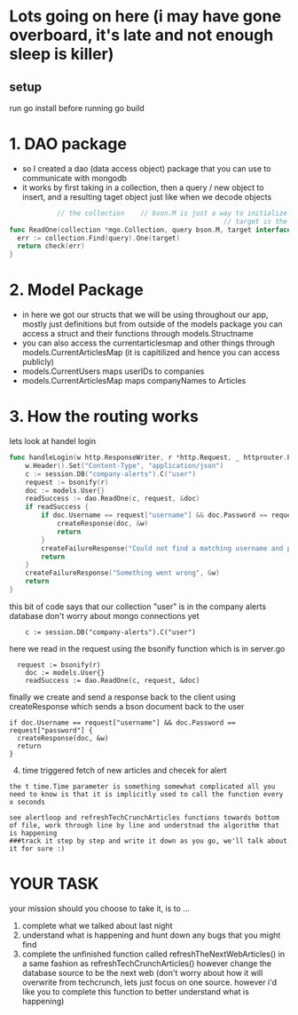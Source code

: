 # Lots going on here (i may have gone overboard, it's late and not enough sleep is killer)

## setup
  run go install before running go build
# 1. DAO package
  * so I created a dao (data access object) package that you can use to communicate with mongodb
  * it works by first taking in a collection, then a query / new object to insert, and a resulting taget object just like when we decode objects
  ```go
              // the collection    // bson.M is just a way to initialize abson object 
                                                        // target is the struct we are stuffing the result into
  func ReadOne(collection *mgo.Collection, query bson.M, target interface{}) bool {
    err := collection.Find(query).One(target)
    return check(err)
  }
  ```
# 2. Model Package
  * in here we got our structs that we will be using throughout our app, mostly just definitions but from outside of the models package you 
    can access a struct and their functions through models.Structname
  * you can also access the currentarticlesmap and other things through models.CurrentArticlesMap (it is capitilized and hence you can access publicly)
  * models.CurrentUsers maps userIDs to companies
  * models.CurrentArticlesMap maps companyNames to Articles

# 3. How the routing works
  lets look at handel login
```go
func handleLogin(w http.ResponseWriter, r *http.Request, _ httprouter.Params) {
	w.Header().Set("Content-Type", "application/json")
	c := session.DB("company-alerts").C("user")
	request := bsonify(r)
	doc := models.User{}
	readSuccess := dao.ReadOne(c, request, &doc)
	if readSuccess {
		if doc.Username == request["username"] && doc.Password == request["password"] {
			createResponse(doc, &w)
			return
		}
		createFailureResponse("Could not find a matching username and password combination", &w)
		return
	}
	createFailureResponse("Something went wrong", &w)
	return
}
```

this bit of code says that our collection "user" is in the company alerts database don't worry about mongo connections yet
```
	c := session.DB("company-alerts").C("user")
```

here we read in the request using the bsonify function which is in server.go

```
  request := bsonify(r)
	doc := models.User{}
	readSuccess := dao.ReadOne(c, request, &doc)
```

finally we create and send a response back to the client using createResponse which sends a bson document back to the user

```
if doc.Username == request["username"] && doc.Password == request["password"] {
  createResponse(doc, &w)
  return
}

```

  4. time triggered fetch of new articles and checek for alert

    the t time.Time parameter is something somewhat complicated all you need to know is that it is implicitly used to call the function every x seconds

    see alertloop and refreshTechCrunchArticles functions towards bottom of file, work through line by line and understnad the algorithm that is happening
    ###track it step by step and write it down as you go, we'll talk about it for sure :)

  
# YOUR TASK
  your mission should you choose to take it, is to ...
  1. complete what we talked about last night
  2. understand what is happening and hunt down any bugs that you might find
  3. complete the unfinished function called refreshTheNextWebArticles() in a same fashion as refreshTechCrunchArticles() however change the database source to be the next web (don't worry about how it will overwrite from techcrunch, lets just focus on one source. however i'd like you to complete this function to better understand what is happening)